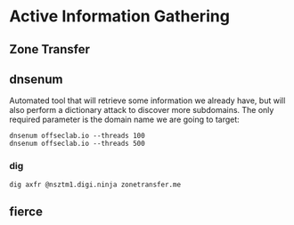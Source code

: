 # Active Information Gathering




## Zone Transfer

## dnsenum
Automated tool that will retrieve some information we already have, but will also perform a dictionary attack to discover more subdomains.
The only required parameter is the domain name we are going to target:
```
dnsenum offseclab.io --threads 100
dnsenum offseclab.io --threads 500
```


### dig
```
dig axfr @nsztm1.digi.ninja zonetransfer.me

```




## fierce

